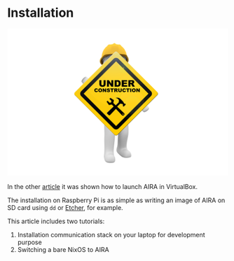 # Installation

![Under Construction](../img/under_construction.png "Under Construction")

In the other [article](../try_it_out/aira_installation.md) it was shown how to launch AIRA in VirtualBox. 

The installation on Raspberry Pi is as simple as writing an image of AIRA on SD card using `dd` or [Etcher](https://www.balena.io/etcher/), for example.

This article includes two tutorials:

1. Installation communication stack on your laptop for development purpose
2. Switching a bare NixOS to AIRA



